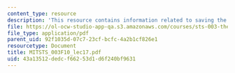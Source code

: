 ```yaml
---
content_type: resource
description: 'This resource contains information related to saving the phenomena. '
file: https://ol-ocw-studio-app-qa.s3.amazonaws.com/courses/sts-003-the-rise-of-modern-science-fall-2010/43a13512dedcf66253d1d6f240bf9631_MITSTS_003F10_lec17.pdf
file_type: application/pdf
parent_uid: 92f1035d-07c7-23cf-bcfc-4a2b1cf826e1
resourcetype: Document
title: MITSTS_003F10_lec17.pdf
uid: 43a13512-dedc-f662-53d1-d6f240bf9631
---
```

